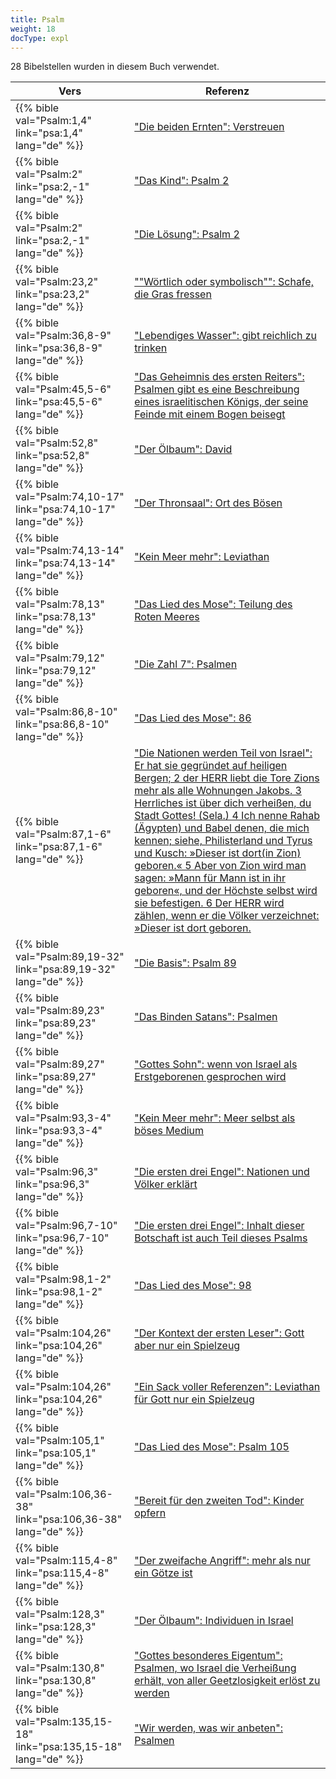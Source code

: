 ```yaml
---
title: Psalm
weight: 18
docType: expl
---
```


28 Bibelstellen wurden in diesem Buch verwendet.

| Vers | Referenz |
|-------|-----------|
| {{% bible val="Psalm:1,4" link="psa:1,4" lang="de" %}} | ["Die beiden Ernten": Verstreuen](../exampleSite/content/expl/../expl/content/harvest/gods-army-and-the-seven-angels#45b1) |
| {{% bible val="Psalm:2" link="psa:2,-1" lang="de" %}} | ["Das Kind": Psalm 2](../exampleSite/content/expl/../expl/content/jesus/a-different-christmas-story#a89c) |
| {{% bible val="Psalm:2" link="psa:2,-1" lang="de" %}} | ["Die Lösung": Psalm 2](../exampleSite/content/expl/../expl/content/letters/the-letter-to-the-church-in-thyatira#5b20) |
| {{% bible val="Psalm:23,2" link="psa:23,2" lang="de" %}} | [""Wörtlich oder symbolisch"": Schafe, die Gras fressen](../exampleSite/content/expl/../quick/background/literature/_index#None) |
| {{% bible val="Psalm:36,8-9" link="psa:36,8-9" lang="de" %}} | ["Lebendiges Wasser": gibt reichlich zu trinken](../exampleSite/content/expl/../expl/content/paradise/the-new-jerusalem#8a3f) |
| {{% bible val="Psalm:45,5-6" link="psa:45,5-6" lang="de" %}} | ["Das Geheimnis des ersten Reiters": Psalmen gibt es eine Beschreibung eines israelitischen Königs, der seine Feinde mit einem Bogen beisegt](../exampleSite/content/expl/../expl/content/seals/the-mystery-of-the-four-horse-men#bdcd) |
| {{% bible val="Psalm:52,8" link="psa:52,8" lang="de" %}} | ["Der Ölbaum": David](../exampleSite/content/expl/../expl/background/israel/the-church-is-part-of-israel#b358) |
| {{% bible val="Psalm:74,10-17" link="psa:74,10-17" lang="de" %}} | ["Der Thronsaal": Ort des Bösen](../exampleSite/content/expl/../expl/content/worship/worship-in-the-throne-room#0938) |
| {{% bible val="Psalm:74,13-14" link="psa:74,13-14" lang="de" %}} | ["Kein Meer mehr": Leviathan](../exampleSite/content/expl/../expl/content/paradise/the-new-jerusalem#eee1) |
| {{% bible val="Psalm:78,13" link="psa:78,13" lang="de" %}} | ["Das Lied des Mose": Teilung des Roten Meeres](../exampleSite/content/expl/../expl/content/harvest/gods-army-and-the-seven-angels#6689) |
| {{% bible val="Psalm:79,12" link="psa:79,12" lang="de" %}} | ["Die Zahl 7": Psalmen](../exampleSite/content/expl/../expl/background/structure/the-use-of-numbers-in-the-book-of-revelation#84db) |
| {{% bible val="Psalm:86,8-10" link="psa:86,8-10" lang="de" %}} | ["Das Lied des Mose": 86](../exampleSite/content/expl/../expl/content/harvest/gods-army-and-the-seven-angels#6689) |
| {{% bible val="Psalm:87,1-6" link="psa:87,1-6" lang="de" %}} | ["Die Nationen werden Teil von Israel": Er hat sie gegründet auf heiligen Bergen; 2 der HERR liebt die Tore Zions mehr als alle Wohnungen Jakobs. 3 Herrliches ist über dich verheißen, du Stadt Gottes! (Sela.) 4 Ich nenne Rahab (Ägypten) und Babel denen, die mich kennen; siehe, Philisterland und Tyrus und Kusch: »Dieser ist dort(in Zion) geboren.« 5 Aber von Zion wird man sagen: »Mann für Mann ist in ihr geboren«, und der Höchste selbst wird sie befestigen. 6 Der HERR wird zählen, wenn er die Völker verzeichnet: »Dieser ist dort geboren.](../exampleSite/content/expl/../expl/background/israel/the-remnant-of-israel#1c50) |
| {{% bible val="Psalm:89,19-32" link="psa:89,19-32" lang="de" %}} | ["Die Basis": Psalm 89](../exampleSite/content/expl/../expl/content/vision/setting-the-foundation#bb4f) |
| {{% bible val="Psalm:89,23" link="psa:89,23" lang="de" %}} | ["Das Binden Satans": Psalmen](../exampleSite/content/expl/../expl/content/1000y/the-thousand-year-kingdom#4bba) |
| {{% bible val="Psalm:89,27" link="psa:89,27" lang="de" %}} | ["Gottes Sohn": wenn von Israel als Erstgeborenen gesprochen wird](../exampleSite/content/expl/../expl/background/israel/the-church-is-part-of-israel#db2c) |
| {{% bible val="Psalm:93,3-4" link="psa:93,3-4" lang="de" %}} | ["Kein Meer mehr": Meer selbst als böses Medium](../exampleSite/content/expl/../expl/content/paradise/the-new-jerusalem#eee1) |
| {{% bible val="Psalm:96,3" link="psa:96,3" lang="de" %}} | ["Die ersten drei Engel": Nationen und Völker erklärt](../exampleSite/content/expl/../expl/content/harvest/gods-army-and-the-seven-angels#ad85) |
| {{% bible val="Psalm:96,7-10" link="psa:96,7-10" lang="de" %}} | ["Die ersten drei Engel": Inhalt dieser Botschaft ist auch Teil dieses Psalms](../exampleSite/content/expl/../expl/content/harvest/gods-army-and-the-seven-angels#ad85) |
| {{% bible val="Psalm:98,1-2" link="psa:98,1-2" lang="de" %}} | ["Das Lied des Mose": 98](../exampleSite/content/expl/../expl/content/harvest/gods-army-and-the-seven-angels#6689) |
| {{% bible val="Psalm:104,26" link="psa:104,26" lang="de" %}} | ["Der Kontext der ersten Leser": Gott aber nur ein Spielzeug](../exampleSite/content/expl/../expl/content/beasts/the-beasts-and-the-666-in-historical-context#a261) |
| {{% bible val="Psalm:104,26" link="psa:104,26" lang="de" %}} | ["Ein Sack voller Referenzen": Leviathan für Gott nur ein Spielzeug](../exampleSite/content/expl/../expl/content/beasts/the-nature-of-the-beast-in-the-book-of-revelation#78d1) |
| {{% bible val="Psalm:105,1" link="psa:105,1" lang="de" %}} | ["Das Lied des Mose": Psalm 105](../exampleSite/content/expl/../expl/content/harvest/gods-army-and-the-seven-angels#6689) |
| {{% bible val="Psalm:106,36-38" link="psa:106,36-38" lang="de" %}} | ["Bereit für den zweiten Tod": Kinder opfern](../exampleSite/content/expl/../expl/content/paradise/the-new-jerusalem#e855) |
| {{% bible val="Psalm:115,4-8" link="psa:115,4-8" lang="de" %}} | ["Der zweifache Angriff": mehr als nur ein Götze ist](../exampleSite/content/expl/../expl/content/beasts/the-nature-of-the-beast-in-the-book-of-revelation#a89e) |
| {{% bible val="Psalm:128,3" link="psa:128,3" lang="de" %}} | ["Der Ölbaum": Individuen in Israel](../exampleSite/content/expl/../expl/background/israel/the-church-is-part-of-israel#b358) |
| {{% bible val="Psalm:130,8" link="psa:130,8" lang="de" %}} | ["Gottes besonderes Eigentum": Psalmen, wo Israel die Verheißung erhält, von aller Geetzlosigkeit erlöst zu werden](../exampleSite/content/expl/../expl/background/israel/the-church-is-part-of-israel#9d55) |
| {{% bible val="Psalm:135,15-18" link="psa:135,15-18" lang="de" %}} | ["Wir werden, was wir anbeten": Psalmen](../exampleSite/content/expl/../appl/topics/power/worship#6523) |
